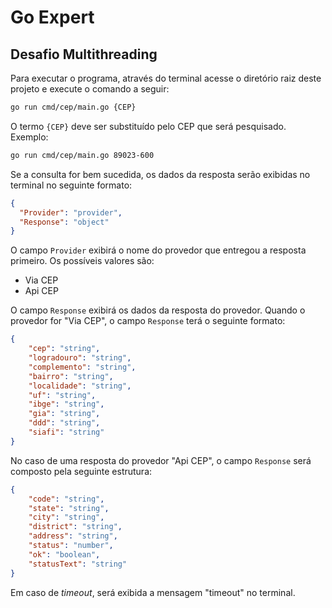 # Go Expert

## Desafio Multithreading

Para executar o programa, através do terminal acesse o diretório raiz deste projeto e execute o comando a seguir:

```sh
go run cmd/cep/main.go {CEP}
```

O termo `{CEP}` deve ser substituído pelo CEP que será pesquisado. Exemplo:

```sh
go run cmd/cep/main.go 89023-600
```

Se a consulta for bem sucedida, os dados da resposta serão exibidas no terminal no seguinte formato:

```json
{
  "Provider": "provider",
  "Response": "object"
}
```

O campo `Provider` exibirá o nome do provedor que entregou a resposta primeiro. Os possíveis valores são:
* Via CEP
* Api CEP

O campo `Response` exibirá os dados da resposta do provedor. Quando o provedor for "Via CEP", o campo `Response` terá o seguinte formato:

```json
{
    "cep": "string",
    "logradouro": "string",
    "complemento": "string",
    "bairro": "string",
    "localidade": "string",
    "uf": "string",
    "ibge": "string",
    "gia": "string",
    "ddd": "string",
    "siafi": "string"
}
```

No caso de uma resposta do provedor "Api CEP", o campo `Response` será composto pela seguinte estrutura:

```json
{
    "code": "string",
    "state": "string",
    "city": "string",
    "district": "string",
    "address": "string",
    "status": "number",
    "ok": "boolean",
    "statusText": "string"
}
```

Em caso de *timeout*, será exibida a mensagem "timeout" no terminal.